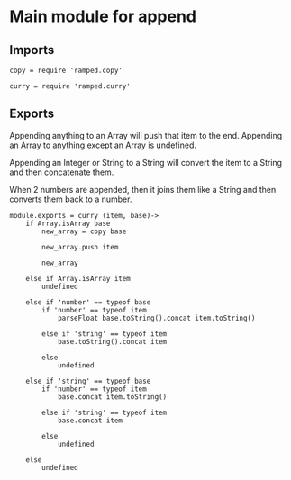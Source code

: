 # Main module for append

## Imports

	copy = require 'ramped.copy'

	curry = require 'ramped.curry'


## Exports

Appending anything to an Array will push that item to the end.
Appending an Array to anything except an Array is undefined.

Appending an Integer or String to a String will convert the item to a String and then concatenate them.

When 2 numbers are appended, then it joins them like a String and then converts them back to a number.

	module.exports = curry (item, base)->
		if Array.isArray base
			new_array = copy base

			new_array.push item

			new_array

		else if Array.isArray item
			undefined

		else if 'number' == typeof base
			if 'number' == typeof item
				parseFloat base.toString().concat item.toString()

			else if 'string' == typeof item
				base.toString().concat item

			else
				undefined

		else if 'string' == typeof base
			if 'number' == typeof item
				base.concat item.toString()

			else if 'string' == typeof item
				base.concat item

			else
				undefined

		else
			undefined

